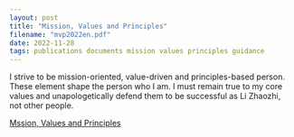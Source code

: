 ```yaml
---
layout: post
title: "Mission, Values and Principles"
filename: "mvp2022en.pdf"
date: 2022-11-28
tags: publications documents mission values principles guidance
---
```


I strive to be mission-oriented, value-driven and principles-based person. These element shape the person who I am. I must remain true to my core values and unapologetically defend them to be successful as Li Zhaozhi, not other people.

[Mssion, Values and Principles](/assets/uploads/documents/mvp2022en.pdf)
